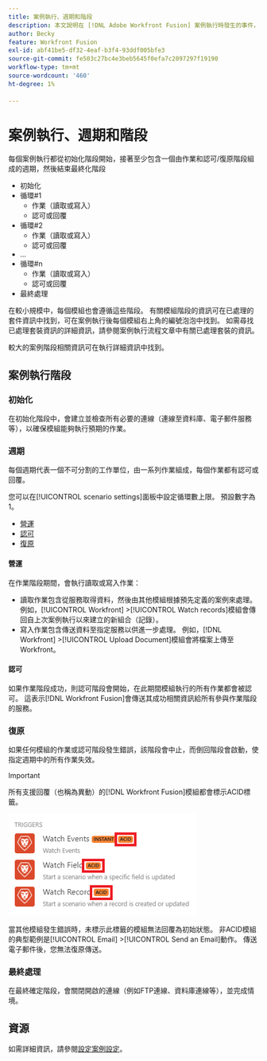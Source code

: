 ```yaml
---
title: 案例執行、週期和階段
description: 本文說明在 [!DNL Adobe Workfront Fusion] 案例執行時發生的事件，例如初始化、作業、認可和回覆。
author: Becky
feature: Workfront Fusion
exl-id: abf41be5-df32-4eaf-b3f4-93ddf005bfe3
source-git-commit: fe503c27bc4e3beb5645f0efa7c2097297f19190
workflow-type: tm+mt
source-wordcount: '460'
ht-degree: 1%

---
```


# 案例執行、週期和階段

每個案例執行都從初始化階段開始，接著至少包含一個由作業和認可/復原階段組成的週期，然後結束最終化階段

* 初始化
* 循環#1
   * 作業（讀取或寫入）
   * 認可或回覆
* 循環#2
   * 作業（讀取或寫入）
   * 認可或回覆
* ...
* 循環#n
   * 作業（讀取或寫入）
   * 認可或回覆
* 最終處理

在較小規模中，每個模組也會遵循這些階段。 有關模組階段的資訊可在已處理的套件資訊中找到，可在案例執行後每個模組右上角的編號泡泡中找到。 如需尋找已處理套裝資訊的詳細資訊，請參閱案例執行流程文章中有關已處理套裝的資訊[](/help/workfront-fusion/references/scenarios/scenario-execution-flow.md#information-about-processed-bundles)。

較大的案例階段相關資訊可在執行詳細資訊中找到。

## 案例執行階段

### 初始化

在初始化階段中，會建立並檢查所有必要的連線（連線至資料庫、電子郵件服務等），以確保模組能夠執行預期的作業。

### 週期

每個週期代表一個不可分割的工作單位，由一系列作業組成，每個作業都有認可或回覆。

您可以在[!UICONTROL scenario settings]面板中設定循環數上限。 預設數字為1。

* [營運](#operation)
* [認可](#commit)
* [復原](#rollback)

#### 營運

在作業階段期間，會執行讀取或寫入作業：

* 讀取作業包含從服務取得資料，然後由其他模組根據預先定義的案例來處理。 例如，[!UICONTROL Workfront] >[!UICONTROL Watch records]模組會傳回自上次案例執行以來建立的新組合（記錄）。
* 寫入作業包含傳送資料至指定服務以供進一步處理。 例如，[!DNL Workfront] >[!UICONTROL Upload Document]模組會將檔案上傳至Workfront。

#### 認可

如果作業階段成功，則認可階段會開始，在此期間模組執行的所有作業都會被認可。 這表示[!DNL Workfront Fusion]會傳送其成功相關資訊給所有參與作業階段的服務。

### 復原

如果任何模組的作業或認可階段發生錯誤，該階段會中止，而倒回階段會啟動，使指定週期中的所有作業失效。

>[!IMPORTANT]
>
>所有支援回覆（也稱為異動）的[!DNL Workfront Fusion]模組都會標示ACID標籤。
>
>![](assets/acid-modules.png)
>
>當其他模組發生錯誤時，未標示此標籤的模組無法回覆為初始狀態。 非ACID模組的典型範例是[!UICONTROL Email] >[!UICONTROL Send an Email]動作。 傳送電子郵件後，您無法復原傳送。

### 最終處理

在最終確定階段，會關閉開啟的連線（例如FTP連線、資料庫連線等），並完成情境。

## 資源

如需詳細資訊，請參閱[設定案例設定](/help/workfront-fusion/create-scenarios/config-scenarios-settings/configure-scenario-settings.md)。
